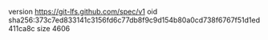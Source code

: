 version https://git-lfs.github.com/spec/v1
oid sha256:373c7ed833141c3156fd6c77db8f9c9d154b80a0cd738f6767f51d1ed411ca8c
size 4606
